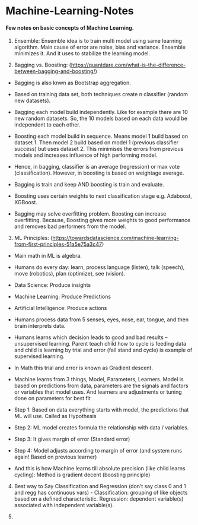 # Machine-Learning-Notes
#### Few notes on basic concepts of Machine Learning. 


1. Ensemble: Ensemble idea is to train multi model using same learning algorithm. Main cause of error are noise, bias and variance. Ensemble minimizes it. And it uses to stabilize the learning model. 

2. Bagging vs. Boosting: (https://quantdare.com/what-is-the-difference-between-bagging-and-boosting/)

- Bagging is also knwn as Bootstrap aggregation. 
- Based on training data set, both techniques create n classifier (random new datasets). 

- Bagging each model build independently. Like for example there are 10 new random datasets. So, the 10 models based on each data would be independent to each other. 

- Boosting each model build in sequence. Means model 1 build based on dataset 1. Then model 2 build based on model 1 (previous classifier success) but uses dataset 2. This minimises the errors from previous models and increases influence of high performing model.

- Hence, in bagging, classifier is an average (regression) or max vote (classification). However, in boosting is based on weightage average. 
- Bagging is train and keep AND boosting is train and evaluate. 
- Boosting uses certain weights to next classification stage e.g. Adaboost, XGBoost.
- Bagging may solve overfitting problem. Boosting can increase overfitting. Because, Boosting gives more weights to good performance and removes bad performers from the model. 

3. ML Principles: (https://towardsdatascience.com/machine-learning-from-first-principles-51a5e75a3c47)

-	Main math in ML is algebra. 
-	Humans do every day: learn, process language (listen), talk (speech), move (robotics), plan (optimize), see (vision).
-	Data Science: Produce insights 
-	Machine Learning: Produce Predictions
-	Artificial Intelligence: Produce actions
-	Humans process data from 5 senses, eyes, nose, ear, tongue, and then brain interprets data. 
-	Humans learns which decision leads to good and bad results – unsupervised learning. Parent teach child how to cycle is feeding data and child is learning by trial and error (fall stand and cycle) is example of supervised learning. 
-	In Math this trial and error is known as Gradient descent.

-	Machine learns from 3 things, Model, Parameters, Learners. Model is based on predictions from data, parameters are the signals and factors or variables that model uses. And learners are adjustments or tuning done on parameters for best fit

-	Step 1: Based on data everything starts with model, the predictions that ML will use. Called as Hypothesis
-	Step 2: ML model creates formula the relationship with data / variables. 
-	Step 3: It gives margin of error (Standard error) 
-	Step 4: Model adjusts according to margin of error (and system runs again! Based on previous learner) 
-	And this is how Machine learns till absolute precision (like child learns cycling): Method is gradient decent (boosting principle)

4.	Best way to Say Classification and Regression (don’t say class 0 and 1 and regg has continuous vars) - Classification: grouping of like objects based on a defined characteristic. Regression: dependent variable(s) associated with independent variable(s).

5.

